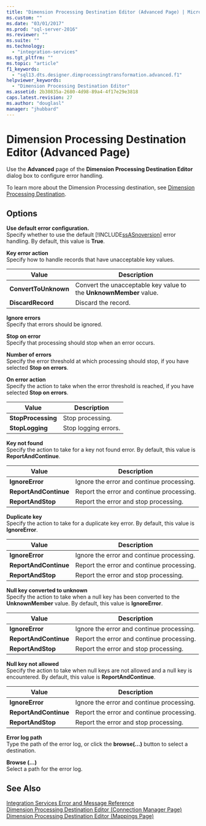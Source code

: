 ```yaml
---
title: "Dimension Processing Destination Editor (Advanced Page) | Microsoft Docs"
ms.custom: ""
ms.date: "03/01/2017"
ms.prod: "sql-server-2016"
ms.reviewer: ""
ms.suite: ""
ms.technology: 
  - "integration-services"
ms.tgt_pltfrm: ""
ms.topic: "article"
f1_keywords: 
  - "sql13.dts.designer.dimprocessingtransformation.advanced.f1"
helpviewer_keywords: 
  - "Dimension Processing Destination Editor"
ms.assetid: 2b30835a-2680-4d98-89a4-4f17e29e3818
caps.latest.revision: 27
ms.author: "douglasl"
manager: "jhubbard"
---
```

# Dimension Processing Destination Editor (Advanced Page)
  Use the **Advanced** page of the **Dimension Processing Destination Editor** dialog box to configure error handling.  
  
 To learn more about the Dimension Processing destination, see [Dimension Processing Destination](../../integration-services/data-flow/dimension-processing-destination.md).  
  
## Options  
 **Use default error configuration.**  
 Specify whether to use the default [!INCLUDE[ssASnoversion](../../analysis-services/includes/ssasnoversion-md.md)] error handling. By default, this value is **True**.  
  
 **Key error action**  
 Specify how to handle records that have unacceptable key values.  
  
|Value|Description|  
|-----------|-----------------|  
|**ConvertToUnknown**|Convert the unacceptable key value to the **UnknownMember** value.|  
|**DiscardRecord**|Discard the record.|  
  
 **Ignore errors**  
 Specify that errors should be ignored.  
  
 **Stop on error**  
 Specify that processing should stop when an error occurs.  
  
 **Number of errors**  
 Specify the error threshold at which processing should stop, if you have selected **Stop on errors**.  
  
 **On error action**  
 Specify the action to take when the error threshold is reached, if you have selected **Stop on errors**.  
  
|Value|Description|  
|-----------|-----------------|  
|**StopProcessing**|Stop processing.|  
|**StopLogging**|Stop logging errors.|  
  
 **Key not found**  
 Specify the action to take for a key not found error. By default, this value is **ReportAndContinue**.  
  
|Value|Description|  
|-----------|-----------------|  
|**IgnoreError**|Ignore the error and continue processing.|  
|**ReportAndContinue**|Report the error and continue processing.|  
|**ReportAndStop**|Report the error and stop processing.|  
  
 **Duplicate key**  
 Specify the action to take for a duplicate key error. By default, this value is **IgnoreError**.  
  
|Value|Description|  
|-----------|-----------------|  
|**IgnoreError**|Ignore the error and continue processing.|  
|**ReportAndContinue**|Report the error and continue processing.|  
|**ReportAndStop**|Report the error and stop processing.|  
  
 **Null key converted to unknown**  
 Specify the action to take when a null key has been converted to the **UnknownMember** value. By default, this value is **IgnoreError**.  
  
|Value|Description|  
|-----------|-----------------|  
|**IgnoreError**|Ignore the error and continue processing.|  
|**ReportAndContinue**|Report the error and continue processing.|  
|**ReportAndStop**|Report the error and stop processing.|  
  
 **Null key not allowed**  
 Specify the action to take when null keys are not allowed and a null key is encountered. By default, this value is **ReportAndContinue**.  
  
|Value|Description|  
|-----------|-----------------|  
|**IgnoreError**|Ignore the error and continue processing.|  
|**ReportAndContinue**|Report the error and continue processing.|  
|**ReportAndStop**|Report the error and stop processing.|  
  
 **Error log path**  
 Type the path of the error log, or click the **browse(…)** button to select a destination.  
  
 **Browse (...)**  
 Select a path for the error log.  
  
## See Also  
 [Integration Services Error and Message Reference](../../integration-services/integration-services-error-and-message-reference.md)   
 [Dimension Processing Destination Editor &#40;Connection Manager Page&#41;](../../integration-services/data-flow/dimension-processing-destination-editor-connection-manager-page.md)   
 [Dimension Processing Destination Editor &#40;Mappings Page&#41;](../../integration-services/data-flow/dimension-processing-destination-editor-mappings-page.md)  
  
  